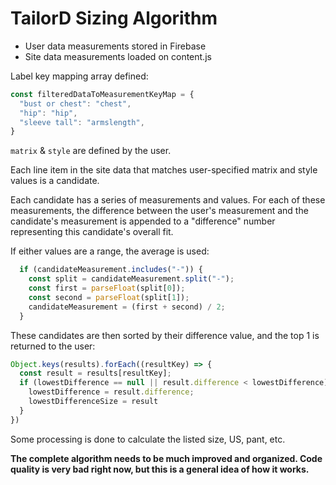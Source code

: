 # TailorD Sizing Algorithm

- User data measurements stored in Firebase
- Site data measurements loaded on content.js

Label key mapping array defined:
```js
const filteredDataToMeasurementKeyMap = {
  "bust or chest": "chest",
  "hip": "hip",
  "sleeve tall": "armslength",
}
```

`matrix` & `style` are defined by the user.

Each line item in the site data that matches user-specified matrix and style values is a candidate.

Each candidate has a series of measurements and values. For each of these measurements, the difference between the user's measurement and the candidate's measurement is appended to a "difference" number representing this candidate's overall fit.

If either values are a range, the average is used:

```js
  if (candidateMeasurement.includes("-")) {
    const split = candidateMeasurement.split("-");
    const first = parseFloat(split[0]);
    const second = parseFloat(split[1]);
    candidateMeasurement = (first + second) / 2;
  }
```

These candidates are then sorted by their difference value, and the top 1 is returned to the user:

```js
Object.keys(results).forEach((resultKey) => {
  const result = results[resultKey];
  if (lowestDifference == null || result.difference < lowestDifference) {
    lowestDifference = result.difference;
    lowestDifferenceSize = result
  }
})
```

Some processing is done to calculate the listed size, US, pant, etc.

<b>The complete algorithm needs to be much improved and organized. Code quality is very bad right now, but this is a general idea of how it works.</b>